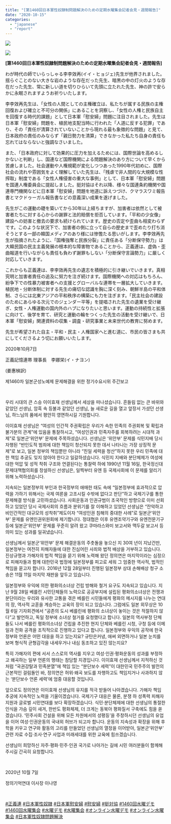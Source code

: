 ```yaml
---
title: "[第1460回日本軍性奴隷制問題解決のための定期水曜集会記者会見・週間報告]"
date: "2020-10-15"
categories: 
  - "japanese"
  - "report"
---
```


![](http://womenandwar.net/kr/wp-content/uploads/2020/10/第1460回日本軍性奴隷制問題解決のための定期水曜集001-724x1024.jpg)

![](http://womenandwar.net/kr/wp-content/uploads/2020/10/第1460回日本軍性奴隷制問題解決のための定期水曜集002-724x1024.jpg)

**\[第1460回日本軍性奴隷制問題解決のための定期水曜集会記者会見・週間報告\]**

わが時代の師でいらっしゃる李李效再(イイ・ヒョジェ)先生が他界されました。揺らぐことのない大きな岩のような存在だった先生、暗黒の中の灯火のような存在だった先生、常に新しい道を切りひらいて先頭に立たれた先生、神の許で安らかに永眠されますようお祈りいたします。

李李效再先生は、「女性の人間としての主権確立は、私たちが属する民族の主権回復および確立と不可分の関係」にあることを洞察し、「女性の人権と民族自主を回復する時代的課題」として日本軍「慰安婦」問題に注目されました。先生は日本軍「慰安婦」問題を、植民地支配当時に行われた「人道に反する犯罪」であり、その「責任が清算されていないことから現れる最も象徴的な問題」と見て、日本政府の責任のみならず「親日勢力を清算」できなかった私たち自身の責任も忘れてはならないと強調なさいました。

また、「日本政府に対して効果的に圧力を加えるためには、国際世論を高めるしかないと判断」し、国連など国際機関による問題解決のあり方について早くから苦慮しました。社会運動や人権規範が変化しつつあった1990年代初めに、国際社会の流れや雰囲気をよく理解していた先生は、「残虐で非人間的な大規模な性搾取」制度である「女性人権侵害の重大な事例」として、日本軍「慰安婦」問題を国連人権委員会に提起しました。挺対協はそれ以降、様々な国連条約機関や国連専門機関などに日本軍「慰安婦」問題を地道に訴えつづけ、クマラスワミ報告書とマクドゥーガル報告書などの意義深い成果を遂げました。

先生がこの運動の礎を築いてから30年以上経ちますが、加害者は依然として被害者たちに対する心からの謝罪と法的賠償を拒否しています。「平和の少女像」建設への妨害と撤去の要求も続けられています。歴史の否定や歪曲も相変わらずです。このような状況下で、加害者の側に立って自らの歴史まで歪めたり打ち消そうとする一部の韓国メディアのあり様には惨憺たる思いがします。李李效再先生が指摘されたように、「国権強奪と民族分裂」に責任ある「分断保守勢力」は大韓民国の民主主義発展の根本的な障害物であることから、正義連は、虚偽・歪曲報道を行いながらも責任も負わず謝罪もしない「分断保守言論勢力」に厳しく対応していきます。

これからも正義連は、李李效再先生の遺志を積極的に引き継いでいきます。真相究明と加害者責任の追及に努力を注ぎ続けます。国際機関への対応はもちろん、紛争下での性暴力被害者への支援とグローバルな連帯を一層拡大していきます。植民地・分断体制に対する先生の痛切な認識を胸に深く刻み、朝鮮半島の平和体制、さらには北東アジアの平和秩序の構築にも力を注ぎます。「民主社会の建設のためにあらゆる次元でのジェンダー平等」を提唱された先生の遺業を受け継ぎ、女性・人権運動の国内外のハブになりたいと思います。運動の持続性と拡張に向けて、後学を育て、研究と運動の輪をつくった先生の活動を受け継いで、日本軍「慰安婦」関連資料の収集・調査・研究事業と未来世代の教育に努めます。

先生が希望された自主・平和・民主・人権国家へと進む道に、市民の皆さまも共にしてくださるよう切にお願いいたします。

2020年10月7日

正義記憶連帯 理事長　李娜栄(イ・ナヨン)

(姜惠楨訳)

제1460차 일본군성노예제 문제해결을 위한 정기수요시위 주간보고

​

우리 시대의 큰 스승 이이효재 선생님께서 세상을 떠나셨습니다. 흔들림 없는 큰 바위와 같았던 선생님, 암흑 속 등불과 같았던 선생님, 늘 새로운 길을 열고 앞장서 가셨던 선생님, 하느님의 품에서 평안히 영면하시길 기원합니다.

이이효재 선생님은 “여성의 인간적 주권확립은 우리가 속한 민족의 주권회복 및 확립과 불가분의 관계”에 있음을 통찰하시고, “여성인권과 민족자주를 회복하려는 시대적 과제”로 일본군‘위안부’ 문제에 주목하셨습니다. 선생님은 ‘위안부’ 문제를 식민지배 당시 자행된 “반인도적 범죄에 대한 책임이 청산되지 못한 데서 나타나는 가장 상징적 문제”로 보고, 일본 정부의 책임뿐만 아니라 “친일 세력을 청산”하지 못한 우리 민족에 대한 책임 추궁도 잊지 않아야 한다고 일갈하셨습니다. 식민지 지배와 분단체제가 여성에 대한 억압 및 성적 착취 구조와 연결된다는 통찰력 하에 1990년 11월 16일, 한국정신대문제대책협의회를 창설하신 선생님은, 일찍부터 유엔 등 국제사회에 이 문제를 알리기 위해 노력하셨습니다.

지속되는 일본정부의 부인과 한국정부의 애매한 태도 속에 “일본정부에 효과적으로 압력을 가하기 위해서는 국제 여론을 고조시킬 수밖에 없다고 판단”하고 국제기구를 통한 문제해결 방식을 고민하셨습니다. 사회운동과 인권규범이 초국적인 방향으로 이미 선회하고 있었던 당시 국제사회의 흐름과 분위기를 잘 이해하고 있었던 선생님은 “잔악하고 비인간적인 대규모의 성착취”제도이자 “여성인권 침해의 중대한 사례”로 일본군‘위안부’ 문제를 유엔인권위원회에 제기합니다. 정대협은 이후 유엔조약기구와 유엔전문기구 등에 일본군‘위안부’ 문제를 꾸준히 알려 왔고 쿠마라스와미 보고서와 맥두갈 보고서 등 의미 있는 성과를 일궈냈습니다.

선생님께서 일본군‘위안부’ 문제 해결운동의 주춧돌을 놓으신 지 30여 년이 지났건만, 일본정부는 여전히 피해자들에 대한 진심어린 사죄와 법적 배상을 거부하고 있습니다. 진상규명과 가해자의 법적 책임을 묻기 위해 노력해 왔던 정의연은 마지막이라는 심정으로 피해자들과 함께 대한민국 법정에 일본정부를 피고로 세워 그 엄중한 역사적, 법적인 책임을 묻고자 합니다. 2016년 12월 28일부터 진행된 일본정부 상대 손해배상 청구 소송은 11월 11일 마지막 재판을 앞두고 있습니다.

일본정부와 우익에 의한 평화의소녀상 건립 방해와 철거 요구도 지속되고 있습니다. 지난 9월 28일 베를린 시민단체들의 노력으로 공공부지에 설립된 평화의소녀상은 전쟁과 분단이라는 우리와 유사한 고통을 겪은 베를린 시민들에게 평화의 메시지를 나누는 연대의 장, 역사적 교훈을 계승하는 교육의 장이 되고 있습니다. 그럼에도 일본 외무상은 10월 6일 기자회견에서 “공존의 도시 베를린에 평화의 소녀상이 놓이는 것은 적절하지 않다”고 발언하고, 독일 정부에 소녀상 철거를 요청했다고 합니다. 일본의 역사부정 단체들도 나서 베를린 평화의소녀상 건립을 추진한 현지 단체와 베를린 시청, 구청 등에 이메일과 전화 공격을 조직적으로 진행하고 있다고 합니다. 일본정부와 우익의 공작에 한국정부와 언론은 어떤 대응을 하고 있는지요? 규탄은커녕, 애써 외면하거나 일본 눈치를 보며 형식적 균형감각을 내세우거나 내심 동조하고 있진 않는지요?

특히 가해자의 편에 서서 스스로의 역사를 지우고 여성·인권·평화운동의 성과를 부정하고 왜곡하는 일부 언론의 행태는 참담할 지경입니다. 이이효재 선생님께서 지적하신 것처럼 “국권강탈과 민족분열”에 책임 있는 “분단보수 세력”이 대한민국 민주주의 발전의 근본적인 걸림돌인 바, 정의연은 허위·왜곡 보도를 자행하고도 책임지거나 사과하지 않는 ‘분단보수 언론 세력’에 엄중 대응할 것입니다.

앞으로도 정의연은 이이효재 선생님의 유지를 적극 받들어 나아겠습니다. 가해자 책임 추궁에 지속적인 노력을 기울이겠습니다. 국제기구 대응은 물론, 분쟁 하 성폭력 피해자 지원과 글로벌 시민연대를 보다 확장하겠습니다. 식민·분단체제에 대한 선생님의 통절한 인식을 가슴 깊이 새겨, 한반도 평화체제, 더 크게는 동북아 평화질서 구축에도 힘을 쏟겠습니다. ‘민주사회 건설을 위해 모든 차원에서의 성평등’을 주창하시던 선생님의 유업을 이어 여성·인권운동의 국내외 허브가 되고자 합니다. 운동의 지속성과 확장을 위해 후학을 키우고 연구와 활동의 고리를 만들었던 선생님의 열정을 이어받아, 일본군‘위안부’ 관련 자료 수집·조사·연구 사업과 미래세대를 위한 교육에 힘쓰겠습니다.

선생님이 희망하신 자주·평화·민주·인권 국가로 나아가는 길에 시민 여러분들이 함께해 주시길 간곡히 요청합니다.

​

2020년 10월 7일

정의기억연대 이사장 이나영

​

[#正義連](https://blog.naver.com/PostListByTagName.nhn?blogId=war_women&encodedTagName=%E6%AD%A3%E7%BE%A9%E9%80%A3) [#日本軍性奴隷](https://blog.naver.com/PostListByTagName.nhn?blogId=war_women&encodedTagName=%E6%97%A5%E6%9C%AC%E8%BB%8D%E6%80%A7%E5%A5%B4%E9%9A%B7) [#日本軍慰安婦](https://blog.naver.com/PostListByTagName.nhn?blogId=war_women&encodedTagName=%E6%97%A5%E6%9C%AC%E8%BB%8D%E6%85%B0%E5%AE%89%E5%A9%A6) [#慰安婦](https://blog.naver.com/PostListByTagName.nhn?blogId=war_women&encodedTagName=%E6%85%B0%E5%AE%89%E5%A9%A6) [#挺対協](https://blog.naver.com/PostListByTagName.nhn?blogId=war_women&encodedTagName=%E6%8C%BA%E5%AF%BE%E5%8D%94) [#1460回水曜デモ](https://blog.naver.com/PostListByTagName.nhn?blogId=war_women&encodedTagName=1460%E5%9B%9E%E6%B0%B4%E6%9B%9C%E3%83%87%E3%83%A2) [#1460回水曜集会](https://blog.naver.com/PostListByTagName.nhn?blogId=war_women&encodedTagName=1460%E5%9B%9E%E6%B0%B4%E6%9B%9C%E9%9B%86%E4%BC%9A) [#水曜デモ](https://blog.naver.com/PostListByTagName.nhn?blogId=war_women&encodedTagName=%E6%B0%B4%E6%9B%9C%E3%83%87%E3%83%A2) [#水曜集会](https://blog.naver.com/PostListByTagName.nhn?blogId=war_women&encodedTagName=%E6%B0%B4%E6%9B%9C%E9%9B%86%E4%BC%9A) [#オンライン水曜デモ](https://blog.naver.com/PostListByTagName.nhn?blogId=war_women&encodedTagName=%E3%82%AA%E3%83%B3%E3%83%A9%E3%82%A4%E3%83%B3%E6%B0%B4%E6%9B%9C%E3%83%87%E3%83%A2) [#オンライン水曜集会](https://blog.naver.com/PostListByTagName.nhn?blogId=war_women&encodedTagName=%E3%82%AA%E3%83%B3%E3%83%A9%E3%82%A4%E3%83%B3%E6%B0%B4%E6%9B%9C%E9%9B%86%E4%BC%9A) [#日本軍性奴隷問題解決](https://blog.naver.com/PostListByTagName.nhn?blogId=war_women&encodedTagName=%E6%97%A5%E6%9C%AC%E8%BB%8D%E6%80%A7%E5%A5%B4%E9%9A%B7%E5%95%8F%E9%A1%8C%E8%A7%A3%E6%B1%BA)
